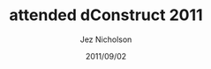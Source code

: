 ---
title: attended dConstruct 2011
date: 2011/09/02
tags: [events,dconstruct]
author: Jez Nicholson
---